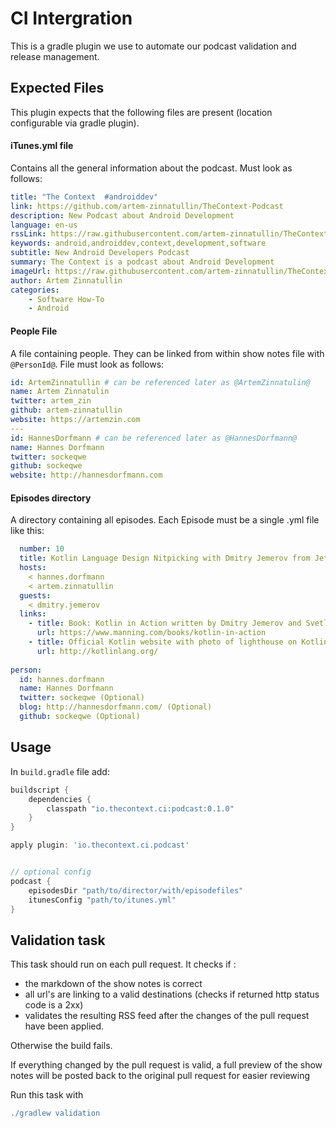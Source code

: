 # CI Intergration  

This is a gradle plugin we use to automate our podcast validation and release management.

## Expected Files

This plugin expects that the following files are present (location configurable via gradle plugin).

#### iTunes.yml file
Contains all the general information about the podcast.
Must look as follows:

```yml
title: "The Context  #androiddev"
link: https://github.com/artem-zinnatullin/TheContext-Podcast
description: New Podcast about Android Development
language: en-us
rssLink: https://raw.githubusercontent.com/artem-zinnatullin/TheContext-Podcast/master/feed.rss
keywords: android,androiddev,context,development,software
subtitle: New Android Developers Podcast
summary: The Context is a podcast about Android Development
imageUrl: https://raw.githubusercontent.com/artem-zinnatullin/TheContext-Podcast/master/logo.png
author: Artem Zinnatullin
categories:
    - Software How-To
    - Android
```


#### People File
A file containing people. They can be linked from within show notes file with `@PersonId@`.
File must look as follows:

```yml
id: ArtemZinnatullin # can be referenced later as @ArtemZinnatulin@
name: Artem Zinnatulin
twitter: artem_zin
github: artem-zinnatullin
website: https://artemzin.com
---
id: HannesDorfmann # can be referenced later as @HannesDorfmann@
name: Hannes Dorfmann
twitter: sockeqwe
github: sockeqwe
website: http://hannesdorfmann.com
```

#### Episodes directory

A directory containing all episodes. Each Episode must be a single .yml file like this:
```yml
  number: 10
  title: Kotlin Language Design Nitpicking with Dmitry Jemerov from JetBrains
  hosts:
    < hannes.dorfmann
    < artem.zinnatullin
  guests:
    < dmitry.jemerov
  links:
    - title: Book: Kotlin in Action written by Dmitry Jemerov and Svetlana Isakova
      url: https://www.manning.com/books/kotlin-in-action
    - title: Official Kotlin website with photo of lighthouse on Kotlin island
      url: http://kotlinlang.org/
  
person:
  id: hannes.dorfmann
  name: Hannes Dorfmann
  twitter: sockeqwe (Optional)
  blog: http://hannesdorfmann.com/ (Optional)
  github: sockeqwe (Optional)
```


## Usage

In `build.gradle` file add:

```gradle
buildscript {
    dependencies {
        classpath "io.thecontext.ci:podcast:0.1.0"
    }
}

apply plugin: 'io.thecontext.ci.podcast'


// optional config
podcast {
    episodesDir "path/to/director/with/episodefiles"
    itunesConfig "path/to/itunes.yml"
}
```


## Validation task

This task should run on each pull request.
It checks if :
 - the markdown of the show notes is correct
 - all url's are linking to a valid destinations (checks if returned http status code is a 2xx)
 - validates the resulting RSS feed after the changes of the pull request have been applied.

Otherwise the build fails. 

If everything changed by the pull request is valid, a full preview of the show notes will be posted back to the original pull request for easier reviewing

Run this task with
```gradle
./gradlew validation
```
